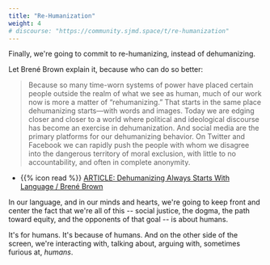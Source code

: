 ```yaml
---
title: "Re-Humanization"
weight: 4
# discourse: "https://community.sjmd.space/t/re-humanization"
---
```


Finally, we're going to commit to re-humanizing, instead of dehumanizing.

Let Brené Brown explain it, because who can do so better:

> Because so many time-worn systems of power have placed certain people outside the realm of what we see as human, much of our work now is more a matter of “rehumanizing.” That starts in the same place dehumanizing starts—with words and images. Today we are edging closer and closer to a world where political and ideological discourse has become an exercise in dehumanization. And social media are the primary platforms for our dehumanizing behavior. On Twitter and Facebook we can rapidly push the people with whom we disagree into the dangerous territory of moral exclusion, with little to no accountability, and often in complete anonymity.

- {{% icon read %}} [ARTICLE: Dehumanizing Always Starts With Language / Brené Brown](https://brenebrown.com/articles/2018/05/17/dehumanizing-always-starts-with-language/)

In our language, and in our minds and hearts, we're going to keep front and center the fact that we're all of this -- social justice, the dogma, the path toward equity, and the opponents of that goal -- is about humans.

It's for humans. It's because of humans. And on the other side of the screen, we're interacting with, talking about, arguing with, sometimes furious at, _humans_.
